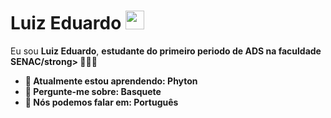 # Luiz Eduardo <img src="https://github.com/TheDudeThatCode/TheDudeThatCode/blob/master/Assets/Mario_Hello_Big.gif" width="30px">

Eu sou <strong>Luiz Eduardo</strong>, <strong>estudante do primeiro periodo de ADS na faculdade SENAC/strong> 👨🏻‍💻 

- 🚀 Atualmente estou aprendendo: <strong>Phyton</strong> 
- 💬 Pergunte-me sobre: <strong>Basquete</strong>
- 📣 Nós podemos falar em: <strong>Português</strong>
<div align="center">
<!---
  <a href="#" alt="Gmail">
    <img src="https://img.shields.io/badge/-Gmail-FF0000?style=flat-square&labelColor=FF0000&logo=gmail&logoColor=white&link=luizeduardomaranhao1@gmail.com"/></a>
  <a href="#" alt="Linkedin">
    <img src="https://img.shields.io/badge/-Linkedin-0e76a8?style=flat-square&logo=Linkedin&logoColor=white&link=LINK-DO-SEU-LINKEDIN" /></a>

  <a href="#" alt="Instagram">
    <img src="https://img.shields.io/badge/-Instagram-DF0174?style=flat-square&labelColor=DF0174&logo=instagram&logoColor=white&link=LINK-DO-SEU-INSTAGRAM"/></a>
--->
</div>
